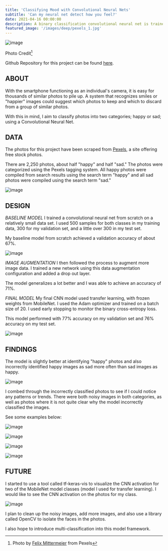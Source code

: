 ```yaml
---
title: 'Classifying Mood with Convolutional Neural Nets'
subtitle: 'Can my neural net detect how you feel?'
date: 2021-04-16 00:00:00
description: A binary classification convolutional neural net is trained to identify whether a person or a group of people in a photo are “happy” or “sad”
featured_image: '/images/deep/pexels_1.jpg'
---
```


![image](/images/deep/pexels_1.jpg)

Photo Credit[^1]

[^1]: Photo by [Felix Mittermeier](https://www.pexels.com/@felixmittermeier?utm_content=attributionCopyText&utm_medium=referral&utm_source=pexelss) from Pexels

Github Repository for this project can be found [here](https://github.com/lescardone/nn-project).


## ABOUT

With the smartphone functioning as an individual's camera, it is easy for thousands of similar photos to pile up. A system that recognizes smiles or "happier" images could suggest which photos to keep and which to discard from a group of similar photos.

With this in mind, I aim to classify photos into two categories; happy or sad; using a Convolutional Neural Net.


## DATA

The photos for this project have been scraped from [Pexels](https://www.pexels.com), a site offering free stock photos. 

There are 2,250 photos, about half "happy" and half "sad." The photos were categorized using the Pexels tagging system. All happy photos were compiled from search results using the search term "happy" and all sad photos were compiled  using the search term "sad."

![image](/images/deep/ppt_01.jpeg)


## DESIGN

*BASELINE MODEL*
I trained a convolutional neural net from scratch on a relatively small data set. I used 500 samples for both classes in my training data, 300 for my validation set, and a little over 300 in my test set.

My baseline model from scratch achieved a validation accuracy of about 67%. 

![image](/images/deep/ppt_02.jpeg)

*IMAGE AUGMENTATION*
I then followed the process to augment more image data. I trained a new network using this data augmentation configuration and added a drop out layer. 

The model generalizes a lot better and I was able to achieve an accuracy of 71%.

*FINAL MODEL*
My final CNN model used transfer learning, with frozen weights from MobileNet. I used the Adam optimizer and trained on a batch size of 20. I used early stopping to monitor the binary cross-entropy loss.

This model performed with 77% accuracy on my validation set and 76% accuracy on my test set.
      
![image](/images/deep/ppt_03.jpeg)


## FINDINGS

The model is slightly better at identifying "happy" photos and also incorrectly identified happy images as sad more often than sad images as happy.

![image](/images/deep/ppt_04.jpeg)

I combed through the incorrectly classified photos to see if I could notice any patterns or trends. There were both noisy images in both categories, as well as photos where it is not quite clear why the model incorrectly classified the images.

See some examples below:

![image](/images/deep/ppt_05.jpeg)

![image](/images/deep/ppt_06.jpeg)

![image](/images/deep/ppt_07.jpeg)

![image](/images/deep/ppt_08.jpeg)


## FUTURE

I started to use a tool called tf-keras-vis to visualize the CNN activation for two of the MobileNet model classes (model I used for transfer learning). I would like to see the CNN activation on the photos for my class.

![image](/images/deep/ppt_09.jpeg)

I plan to clean up the noisy images, add more images, and also use a library called OpenCV to isolate the faces in the photos.

I also hope to introduce multi-classification into this model framework.